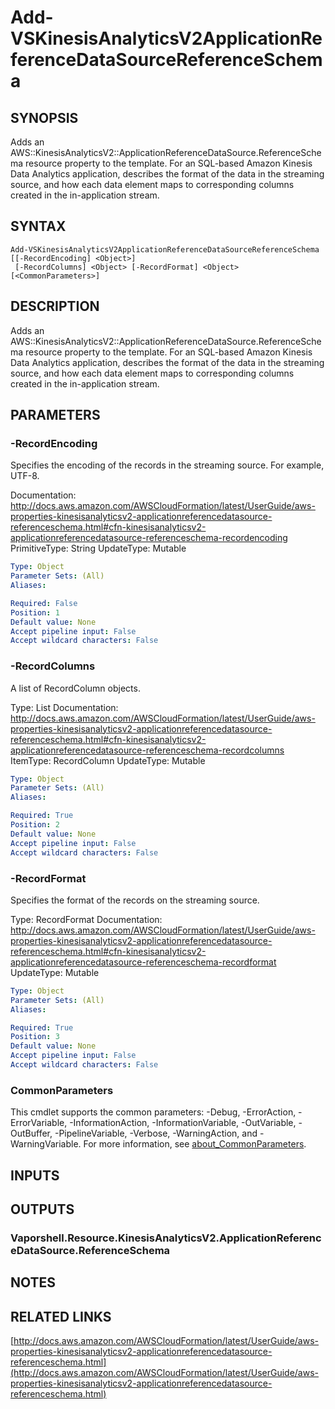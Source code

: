 # Add-VSKinesisAnalyticsV2ApplicationReferenceDataSourceReferenceSchema

## SYNOPSIS
Adds an AWS::KinesisAnalyticsV2::ApplicationReferenceDataSource.ReferenceSchema resource property to the template.
For an SQL-based Amazon Kinesis Data Analytics application, describes the format of the data in the streaming source, and how each data element maps to corresponding columns created in the in-application stream.

## SYNTAX

```
Add-VSKinesisAnalyticsV2ApplicationReferenceDataSourceReferenceSchema [[-RecordEncoding] <Object>]
 [-RecordColumns] <Object> [-RecordFormat] <Object> [<CommonParameters>]
```

## DESCRIPTION
Adds an AWS::KinesisAnalyticsV2::ApplicationReferenceDataSource.ReferenceSchema resource property to the template.
For an SQL-based Amazon Kinesis Data Analytics application, describes the format of the data in the streaming source, and how each data element maps to corresponding columns created in the in-application stream.

## PARAMETERS

### -RecordEncoding
Specifies the encoding of the records in the streaming source.
For example, UTF-8.

Documentation: http://docs.aws.amazon.com/AWSCloudFormation/latest/UserGuide/aws-properties-kinesisanalyticsv2-applicationreferencedatasource-referenceschema.html#cfn-kinesisanalyticsv2-applicationreferencedatasource-referenceschema-recordencoding
PrimitiveType: String
UpdateType: Mutable

```yaml
Type: Object
Parameter Sets: (All)
Aliases:

Required: False
Position: 1
Default value: None
Accept pipeline input: False
Accept wildcard characters: False
```

### -RecordColumns
A list of RecordColumn objects.

Type: List
Documentation: http://docs.aws.amazon.com/AWSCloudFormation/latest/UserGuide/aws-properties-kinesisanalyticsv2-applicationreferencedatasource-referenceschema.html#cfn-kinesisanalyticsv2-applicationreferencedatasource-referenceschema-recordcolumns
ItemType: RecordColumn
UpdateType: Mutable

```yaml
Type: Object
Parameter Sets: (All)
Aliases:

Required: True
Position: 2
Default value: None
Accept pipeline input: False
Accept wildcard characters: False
```

### -RecordFormat
Specifies the format of the records on the streaming source.

Type: RecordFormat
Documentation: http://docs.aws.amazon.com/AWSCloudFormation/latest/UserGuide/aws-properties-kinesisanalyticsv2-applicationreferencedatasource-referenceschema.html#cfn-kinesisanalyticsv2-applicationreferencedatasource-referenceschema-recordformat
UpdateType: Mutable

```yaml
Type: Object
Parameter Sets: (All)
Aliases:

Required: True
Position: 3
Default value: None
Accept pipeline input: False
Accept wildcard characters: False
```

### CommonParameters
This cmdlet supports the common parameters: -Debug, -ErrorAction, -ErrorVariable, -InformationAction, -InformationVariable, -OutVariable, -OutBuffer, -PipelineVariable, -Verbose, -WarningAction, and -WarningVariable. For more information, see [about_CommonParameters](http://go.microsoft.com/fwlink/?LinkID=113216).

## INPUTS

## OUTPUTS

### Vaporshell.Resource.KinesisAnalyticsV2.ApplicationReferenceDataSource.ReferenceSchema
## NOTES

## RELATED LINKS

[http://docs.aws.amazon.com/AWSCloudFormation/latest/UserGuide/aws-properties-kinesisanalyticsv2-applicationreferencedatasource-referenceschema.html](http://docs.aws.amazon.com/AWSCloudFormation/latest/UserGuide/aws-properties-kinesisanalyticsv2-applicationreferencedatasource-referenceschema.html)

